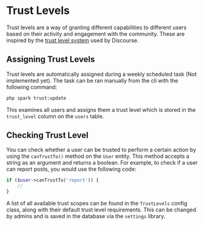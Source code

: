 # Trust Levels

Trust levels are a way of granting different capabilities to different users based on their activity and engagement with the community. These are inspired by the [trust level system](https://blog.discourse.org/2018/06/understanding-discourse-trust-levels/) used by Discourse.

## Assigning Trust Levels

Trust levels are automatically assigned during a weekly scheduled task (Not implemented yet). The task can be ran manually from the cli with the following command:

```bash
php spark trust:update
```

This examines all users and assigns them a trust level which is stored in the `trust_level` column on the `users` table.

## Checking Trust Level

You can check whether a user can be trusted to perform a certain action by using the `canTrustTo()` method on the `User` entity. This method accepts a string as an argument and returns a boolean. For example, to check if a user can report posts, you would use the following code:

```php
if ($user->canTrustTo('report')) {
    //
}
```

A list of all available trust scopes can be found in the `TrustLevels` config class, along with their default trust level requirements. This can be changed by admins and is saved in the database via the `settings` library.
